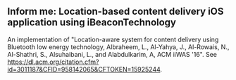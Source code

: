 ## Inform me: Location-based content delivery iOS application using iBeaconTechnology
An implementation of "Location-aware system for content delivery using Bluetooth low energy technology, Albraheem, L., Al-Yahya, J., Al-Rowais, N., Al-Shathri, S., Alsuhaibani, L., and Alabdulkarim, A, ACM iiWAS '16". See https://dl.acm.org/citation.cfm?id=3011187&CFID=958142065&CFTOKEN=15925244.

